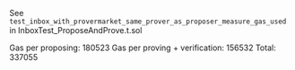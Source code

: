 See `test_inbox_with_provermarket_same_prover_as_proposer_measure_gas_used` in InboxTest_ProposeAndProve.t.sol

Gas per proposing: 180523
Gas per proving + verification: 156532
Total: 337055
